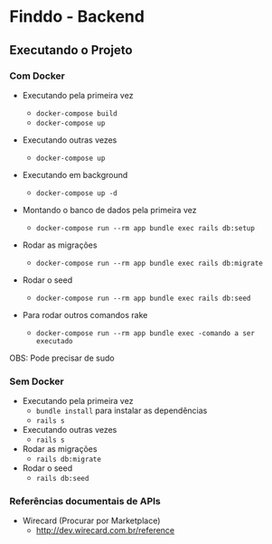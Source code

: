 # Finddo - Backend

## Executando o Projeto

### Com Docker

- Executando pela primeira vez
  - `docker-compose build`
  - `docker-compose up`
  
- Executando outras vezes
  - `docker-compose up`
  
- Executando em background
  - `docker-compose up -d`


- Montando o banco de dados pela primeira vez
  - `docker-compose run --rm app bundle exec rails db:setup`

- Rodar as migrações
  - `docker-compose run --rm app bundle exec rails db:migrate`
  
- Rodar o seed
  - `docker-compose run --rm app bundle exec rails db:seed`
  
- Para rodar outros comandos rake
  - `docker-compose run --rm app bundle exec -comando a ser executado` 
  
  
OBS: Pode precisar de sudo


### Sem Docker

- Executando pela primeira vez
  - `bundle install` para instalar as dependências
  - `rails s`
- Executando outras vezes
  - `rails s`
- Rodar as migrações
  - `rails db:migrate`
- Rodar o seed
  - `rails db:seed`


### Referências documentais de APIs

- Wirecard (Procurar por Marketplace)
  - http://dev.wirecard.com.br/reference
